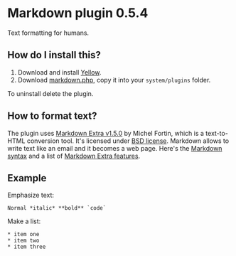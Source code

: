 Markdown plugin 0.5.4
=====================
Text formatting for humans.

How do I install this?
----------------------
1. Download and install [Yellow](https://github.com/datenstrom/yellow/).  
2. Download [markdown.php](markdown.php?raw=true), copy it into your `system/plugins` folder.  

To uninstall delete the plugin.

How to format text?
-------------------
The plugin uses [Markdown Extra v1.5.0](https://github.com/michelf/php-markdown) by Michel Fortin, which is a text-to-HTML conversion tool. It's licensed under [BSD license](http://opensource.org/licenses/BSD-3-Clause). Markdown allows to write text like an email and it becomes a web page. Here's the [Markdown syntax](http://en.wikipedia.org/wiki/Markdown) and a list of [Markdown Extra features](https://michelf.ca/projects/php-markdown/extra/).

Example
-------
Emphasize text:

    Normal *italic* **bold** `code`

Make a list:

    * item one
    * item two
    * item three